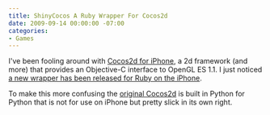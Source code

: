 ```yaml
---
title: ShinyCocos A Ruby Wrapper For Cocos2d
date: 2009-09-14 00:00:00 -07:00
categories:
- Games
---
```


<p>I've been fooling around with <a href="http://www.cocos2d-iphone.org/">Cocos2d for iPhone</a>, a 2d framework (and more) that provides an Objective-C interface to OpenGL ES 1.1. I just noticed <a href="http://www.cocos2d-iphone.org/archives/397">a new wrapper has been released for Ruby on the iPhone</a>. </p>

<p>To make this more confusing the <a href="http://cocos2d.org/">original Cocos2d</a> is built in Python for Python that is not for use on iPhone but pretty slick in its own right.</p>
